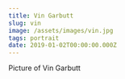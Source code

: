 ```yaml
---
title: Vin Garbutt
slug: vin
image: /assets/images/vin.jpg
tags: portrait
date: 2019-01-02T00:00:00.000Z
---
```

Picture of Vin Garbutt
